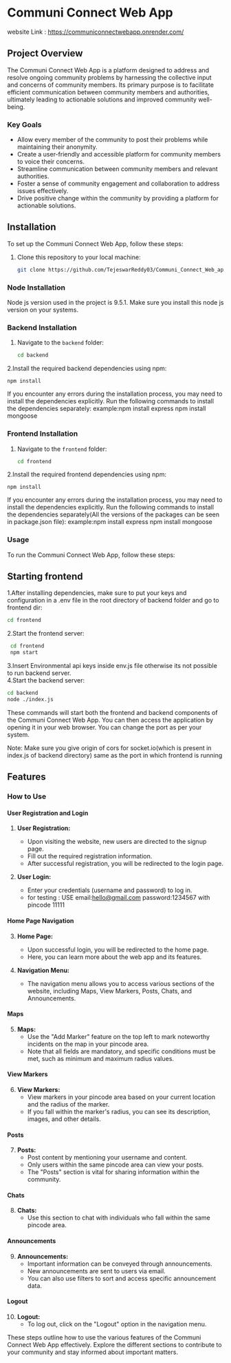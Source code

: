 # Communi Connect Web App
website  Link : https://communiconnectwebapp.onrender.com/ 

## Project Overview

The Communi Connect Web App is a platform designed to address and resolve ongoing community problems by harnessing the collective input and concerns of community members. Its primary purpose is to facilitate efficient communication between community members and authorities, ultimately leading to actionable solutions and improved community well-being.

### Key Goals

- Allow every member of the community to post their problems while maintaining their anonymity.
- Create a user-friendly and accessible platform for community members to voice their concerns.
- Streamline communication between community members and relevant authorities.
- Foster a sense of community engagement and collaboration to address issues effectively.
- Drive positive change within the community by providing a platform for actionable solutions.

## Installation

To set up the Communi Connect Web App, follow these steps:
1. Clone this repository to your local machine:

   ```bash
   git clone https://github.com/TejeswarReddy03/Communi_Connect_Web_app.git
### Node Installation
Node js version used in the project is 9.5.1.
Make sure you install this node js version on your systems.

### Backend Installation

1. Navigate to the `backend` folder:

   ```bash
   cd backend
2.Install the required backend dependencies using npm:

    
    npm install
If you encounter any errors during the installation process, you may need to install the dependencies explicitly. Run the following commands to install the dependencies separately:
example:npm install express
      npm install mongoose
### Frontend Installation
1. Navigate to the `frontend` folder:

   ```bash
   cd frontend
2.Install the required frontend dependencies using npm:

    
    npm install
If you encounter any errors during the installation process, you may need to install the dependencies explicitly. Run the following commands to install the dependencies separately(All the versions of the packages can be seen in package.json file):
example:npm install express
      npm install mongoose

### Usage
To run the Communi Connect Web App, follow these steps:
## Starting frontend
1.After installing dependencies, make sure to put your keys and configuration in a .env file in the root directory of backend folder and go to frontend dir:

   ```bash
   cd frontend
   ```
2.Start the frontend server:

   ```bash  
    cd frontend
    npm start
   ```
3.Insert Environmental api keys inside env.js file otherwise its not possible to run backend server.  
4.Start the backend server:
   ```bash
   cd backend
   node ./index.js
  ```

These commands will start both the frontend and backend components of the Communi Connect Web App.
You can then access the application by opening it in your web browser.
You can change the port as per  your system.

Note: Make sure you give origin of cors for socket.io(which is present in index.js of backend directory) same as the port in which frontend is running

## Features

### How to Use

#### User Registration and Login

1. **User Registration:**
   - Upon visiting the website, new users are directed to the signup page.
   - Fill out the required registration information.
   - After successful registration, you will be redirected to the login page.

2. **User Login:**
   - Enter your credentials (username and password) to log in.
   - for testing : USE  email:hello@gmail.com password:1234567 with pincode 11111

#### Home Page Navigation

3. **Home Page:**
   - Upon successful login, you will be redirected to the home page.
   - Here, you can learn more about the web app and its features.

4. **Navigation Menu:**
   - The navigation menu allows you to access various sections of the website, including Maps, View Markers, Posts, Chats, and Announcements.

#### Maps

5. **Maps:**
   - Use the "Add Marker" feature on the top left to mark noteworthy incidents on the map in your pincode area.
   - Note that all fields are mandatory, and specific conditions must be met, such as minimum and maximum radius values.

#### View Markers

6. **View Markers:**
   - View markers in your pincode area based on your current location and the radius of the marker.
   - If you fall within the marker's radius, you can see its description, images, and other details.

#### Posts

7. **Posts:**
   - Post content by mentioning your username and content.
   - Only users within the same pincode area can view your posts.
   - The "Posts" section is vital for sharing information within the community.

#### Chats

8. **Chats:**
   - Use this section to chat with individuals who fall within the same pincode area.

#### Announcements

9. **Announcements:**
   - Important information can be conveyed through announcements.
   - New announcements are sent to users via email.
   - You can also use filters to sort and access specific announcement data.

#### Logout

10. **Logout:**
    - To log out, click on the "Logout" option in the navigation menu.

These steps outline how to use the various features of the Communi Connect Web App effectively. Explore the different sections to contribute to your community and stay informed about important matters.



















   
